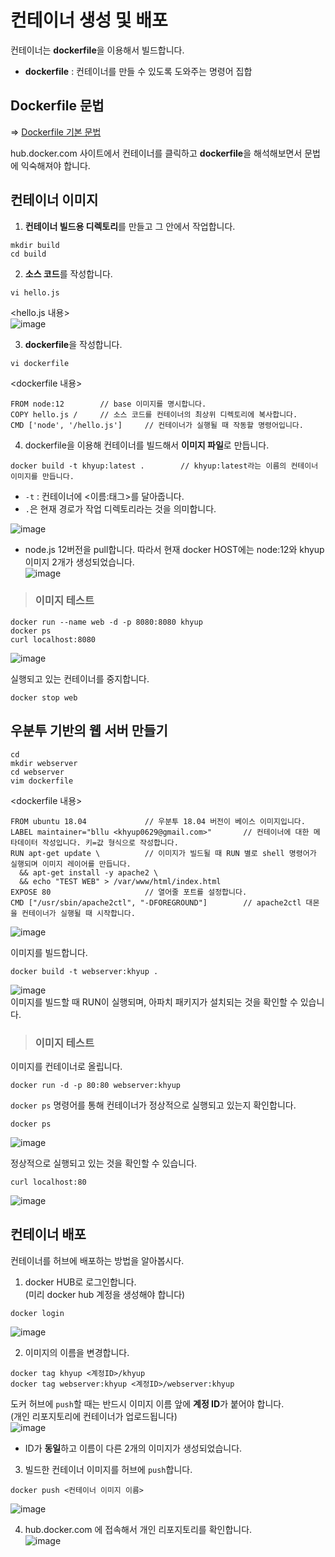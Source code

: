 # 컨테이너 생성 및 배포

컨테이너는 **dockerfile**을 이용해서 빌드합니다.   
* **dockerfile** : 컨테이너를 만들 수 있도록 도와주는 명령어 집합

## Dockerfile 문법

=> [Dockerfile 기본 문법](https://majaegeon.github.io/Docker/2021-06-06-Dockerfile/)

hub.docker.com 사이트에서 컨테이너를 클릭하고 **dockerfile**을 해석해보면서 문법에 익숙해져야 합니다.

## 컨테이너 이미지 

1. **컨테이너 빌드용 디렉토리**를 만들고 그 안에서 작업합니다.   
```
mkdir build
cd build
```   
2. **소스 코드**를 작성합니다.   
```
vi hello.js
```
<hello.js 내용>     
![image](https://user-images.githubusercontent.com/43658658/152631801-77deb8d5-9bd2-4035-b5d7-5d8bbc75d586.png)

3. **dockerfile**을 작성합니다.   
```
vi dockerfile
```   
<dockerfile 내용>   
```
FROM node:12        // base 이미지를 명시합니다.
COPY hello.js /     // 소스 코드를 컨테이너의 최상위 디렉토리에 복사합니다.
CMD ['node', '/hello.js']     // 컨테이너가 실행될 때 작동할 명령어입니다.
```
4. dockerfile을 이용해 컨테이너를 빌드해서 **이미지 파일**로 만듭니다.   
```
docker build -t khyup:latest .        // khyup:latest라는 이름의 컨테이너 이미지를 만듭니다.
```   
- `-t` : 컨테이너에 <이름:태그>를 달아줍니다.
- `.`은 현재 경로가 작업 디렉토리라는 것을 의미합니다.

![image](https://user-images.githubusercontent.com/43658658/152632312-d323ab5a-de54-486b-8b2f-514fe9af43b9.png)   
- node.js 12버전을 pull합니다. 따라서 현재 docker HOST에는 node:12와 khyup 이미지 2개가 생성되었습니다.   
![image](https://user-images.githubusercontent.com/43658658/152632356-ed48f555-a4f9-4419-90ea-27bbdaf204dc.png)

> <h3>이미지 테스트</h3>

```
docker run --name web -d -p 8080:8080 khyup
docker ps
curl localhost:8080
```   
![image](https://user-images.githubusercontent.com/43658658/152633238-f0f250f9-f3a4-4ef4-b233-3199595f691b.png)

실행되고 있는 컨테이너를 중지합니다.   
```
docker stop web
```

## 우분투 기반의 웹 서버 만들기

```
cd
mkdir webserver
cd webserver
vim dockerfile
```   
<dockerfile 내용>   
```
FROM ubuntu 18.04             // 우분투 18.04 버전이 베이스 이미지입니다.
LABEL maintainer="bllu <khyup0629@gmail.com>"       // 컨테이너에 대한 메타데이터 작성입니다. 키=값 형식으로 작성합니다.
RUN apt-get update \          // 이미지가 빌드될 때 RUN 별로 shell 명령어가 실행되며 이미지 레이어를 만듭니다.
  && apt-get install -y apache2 \
  && echo "TEST WEB" > /var/www/html/index.html
EXPOSE 80                     // 열어줄 포트를 설정합니다.
CMD ["/usr/sbin/apache2ctl", "-DFOREGROUND"]        // apache2ctl 대몬을 컨테이너가 실행될 때 시작합니다.
```   
![image](https://user-images.githubusercontent.com/43658658/152632912-bf2599b0-1576-426e-bc84-73ddd0ecaaa6.png)

이미지를 빌드합니다.   
```
docker build -t webserver:khyup .
```   
![image](https://user-images.githubusercontent.com/43658658/152633053-cc92353b-bc15-468e-b981-d47822c948c1.png)      
이미지를 빌드할 때 RUN이 실행되며, 아파치 패키지가 설치되는 것을 확인할 수 있습니다. 

> <h3>이미지 테스트</h3>

이미지를 컨테이너로 올립니다.   
```
docker run -d -p 80:80 webserver:khyup
```

`docker ps` 명령어를 통해 컨테이너가 정상적으로 실행되고 있는지 확인합니다.   
```
docker ps
```   
![image](https://user-images.githubusercontent.com/43658658/152633006-dad0f7d4-ae8f-4e7b-9152-e72713881b11.png)

정상적으로 실행되고 있는 것을 확인할 수 있습니다.
```
curl localhost:80
```   
![image](https://user-images.githubusercontent.com/43658658/152633111-509f049f-54f3-4609-8dfc-94d9b585bdd5.png)

## 컨테이너 배포

컨테이너를 허브에 배포하는 방법을 알아봅시다.   

1. docker HUB로 로그인합니다.   
(미리 docker hub 계정을 생성해야 합니다)   
```
docker login
```   
![image](https://user-images.githubusercontent.com/43658658/152633346-b6649e94-92a2-4c82-9882-a7bc3a20df3c.png)

2. 이미지의 이름을 변경합니다.   
```
docker tag khyup <계정ID>/khyup
docker tag webserver:khyup <계정ID>/webserver:khyup
```   
도커 허브에 `push`할 때는 반드시 이미지 이름 앞에 **계정 ID**가 붙어야 합니다.   
(개인 리포지토리에 컨테이너가 업로드됩니다)   
![image](https://user-images.githubusercontent.com/43658658/152633458-7682854b-172d-4969-a7ec-5863d41188b3.png)   
- ID가 **동일**하고 이름이 다른 2개의 이미지가 생성되었습니다.

3. 빌드한 컨테이너 이미지를 허브에 `push`합니다.   
```
docker push <컨테이너 이미지 이름>
```   
![image](https://user-images.githubusercontent.com/43658658/152633509-2c598d53-fef1-4da8-89a3-2cfc2570bf68.png)

4. hub.docker.com 에 접속해서 개인 리포지토리를 확인합니다.   
![image](https://user-images.githubusercontent.com/43658658/152633544-de0eef07-beb8-4c92-9891-3cc0fc8c8a75.png)
























